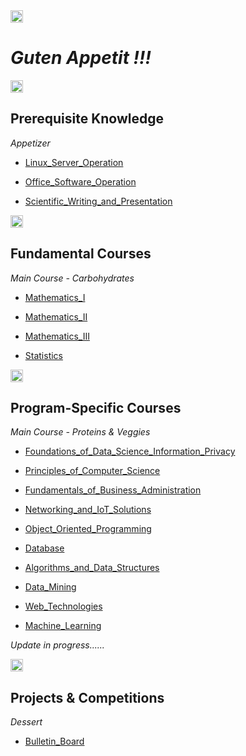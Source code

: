 <img src="https://fzhang.bioinfo-lab.com/img/white.png" height="20">

# *Guten Appetit !!!*

<img src="https://fzhang.bioinfo-lab.com/img/white.png" height="20">


## Prerequisite Knowledge

*Appetizer*

- [Linux_Server_Operation](Linux_Server_Operation)

- [Office_Software_Operation](Office_Software_Operation)

- [Scientific_Writing_and_Presentation](Scientific_Writing_and_Presentation)

<img src="https://fzhang.bioinfo-lab.com/img/white.png" height="20">


## Fundamental Courses

*Main Course - Carbohydrates*

- [Mathematics_I](Mathematics_I)

- [Mathematics_II](Mathematics_II)

- [Mathematics_III](Mathematics_III)

- [Statistics](Statistics)

<img src="https://fzhang.bioinfo-lab.com/img/white.png" height="20">


## Program-Specific Courses

*Main Course - Proteins & Veggies*

- [Foundations_of_Data_Science_Information_Privacy](Foundations_of_Data_Science_Information_Privacy)

- [Principles_of_Computer_Science](Principles_of_Computer_Science)

- [Fundamentals_of_Business_Administration](Fundamentals_of_Business_Administration)

- [Networking_and_IoT_Solutions](Networking_and_IoT_Solutions)

- [Object_Oriented_Programming](Object_Oriented_Programming)

- [Database](Database)

- [Algorithms_and_Data_Structures](Algorithms_and_Data_Structures)

- [Data_Mining](Data_Mining)

- [Web_Technologies](Web_Technologies)

- [Machine_Learning](Machine_Learning)

*Update in progress......*

<img src="https://fzhang.bioinfo-lab.com/img/white.png" height="20">


## Projects & Competitions

*Dessert*

- [Bulletin_Board](Bulletin_Board)








<br><br><br><br><br>
<br><br><br><br><br>
<br><br><br><br><br>
<br><br><br><br><br>
<br><br><br><br><br>


